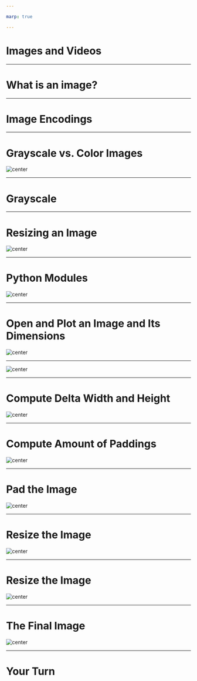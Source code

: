 ```yaml
---

marp: true

---
```


<style>
img[alt~="center"] {
  display: block;
  margin: 0 auto;
}
</style>

# Images and Videos

<!--
In this unit we will move away from machine learning for a bit and instead talk about images
and videos.

Why images and videos?

Image and video processing is actually very common in machine learning applications. Can you think
of any examples of images or video processing in machine learning?

Some ideas include:

* Facial recognition
* Classification
* Converting video to a textual description (story)
* Analyzing video for suspicious movements
* Disease detection in medical images
* Crop yield estimates based on ariel photos of fields

The list goes on and on. There are many applications of image and video processing in machine learnings.

-->

---

# What is an image?

<!--
Let's think for a second. What is an image actually?

You likely know that an image is a grid of pixels. And each pixel represents a single color point
in the image.
-->

---

# Image Encodings

<!--
Not all pixels are encoded in the same way though. There are actually quite a few different
encodings for images.
-->

---

# Grayscale vs. Color Images

![center](res/color-vs-gray.png)

<!--
One of the first distinctions to be made is if the image is made up pictures on a "gray scale" or if
the image is made from a larger spectrum of colors. In this example you can see that the image on
the right has many colors, including some reds while the image on the right is limited to black,
white, and the grays in between.

What does this mean for the encoding?

Image Details:
* [cars-vs-gray.png](https://pixabay.com/photos/running-shoe-shoe-brooks-371624/): Pixabay License
-->

---

# Grayscale

<!--
We'll start with the simplest format, grayscale. Grayscale images have a single numeric value
representing each pixel in the image.
-->

---

# Resizing an Image

![center](res/imagemaninpy1.png)

<!--
It is common to have input data that consists of images. Just like with tabular data, we still need to perform data cleaning and exploration, and this often involves manipulating the images to ensure they are in a good form for your ML model. For example, we may want to resize the images to a uniform dimension or colorspace.

Our goal in this lecture is to learn how to take a rectangular image that is 960 by 640 pixels and produce a thumbnail that is 200 by 200 pixels. 

Image Details:
* [imagemaninpy1.png](https://pixabay.com/photos/running-shoe-shoe-brooks-371624/): Pixabay License

-->

---

# Python Modules

![center](res/imagemaninpy2.png)

<!--

We’ll use the matplotlib Python library you have already used for creating charts. But in this exercise, we’ll use it to plot an image instead of a chart.

PIL (Python Imaging Library) is a free library for the Python programming language. It adds support for opening, manipulating, and saving many different image file formats. A newer fork of PIL is called Pillow, so don't be confused if you see it called either name.

Image Details:
* [imagemaninpy2.png](http://www.google.com): Copyright Google  
-->

---

# Open and Plot an Image and Its Dimensions

![center](res/imagemaninpy3.png)
<!--

In the first block of code, we open the image using PIL. In this case the image is in the same directory as our Python project, and the name is running-shoe-371624_960_720.jpg. We then plot the image using Matplotlib. 

In the second block of code, we inspect the dimensions of the image. 

Image Details:
* [imagemaninpy3.png](http://www.google.com): Copyright Google  
-->

---

![center](res/imagemaninpy4.png)

<!--
Remember the goal is to end up with a thumbnail image that is square and with dimensions of 200 by 200 pixels.

Questions for students:
* How do we get there?
* If the image is resized from rectangular (960x640) to square (200x200), what happens to the image?

There are a variety of ways to avoid skewing the image when changing the dimensions. One common technique is called padding. Here we will pad the original image in the vertical direction so that it's square in shape. We will then size it down to 200 by 200 pixels. 

Let’s see how to do that in code.

Image Details:
* [imagemaninpy4.png](http://www.google.com): Copyright Google  
-->

---

# Compute Delta Width and Height
![center](res/imagemaninpy5.png)

<!--
How do we figure out how much to pad the image to make it a square?

First, determine the largest dimension (width or height) of the original image.

Then figure out how much padding is needed in the height and width of the image. In this case we need to pad the image’s height to match the image’s width, since the width is larger than the height.

Image Details:
* [imagemaninpy5.png](http://www.google.com): Copyright Google  
-->

---

# Compute Amount of Paddings

![center](res/imagemaninpy6.png)

<!--
But wait! In order to keep the shoes centered on the image, we need to pad the height both at the top as well as at the bottom, thus HALF the required padding will be added to the bottom and the other half to the top of the image.

Image Details:
* [imagemaninpy6.png](http://www.google.com): Copyright Google  
-->

---

# Pad the Image

![center](res/imagemaninpy7.png)

<!--
Now we are ready to do the padding. We use the PIL module again to do the padding by passing in the original image, padding figures in pixels (left, top, right, bottom), and the background color of the padding pixels.

Image Details:
* [imagemaninpy7.png](http://www.google.com): Copyright Google  
-->

---

# Resize the Image

![center](res/imagemaninpy8.png)

<!--
Now we need just to reduce the dimension into a thumbnail size of 200x200 pixels.

Image Details:
* [imagemaninpy8.png](http://www.google.com): Copyright Google  
-->

---

# Resize the Image

![center](res/imagemaninpy9.png)

<!--
Again, we use the PIL module to do so by passing in the desired_size.

Image Details:
* [imagemaninpy9.png](http://www.google.com): Copyright Google  
-->

---

# The Final Image

![center](res/imagemaninpy10.png)

<!--
Here’s the final image.

Image Details:
* [imagemaninpy10.png](http://www.google.com): Copyright Google  
-->

---

# Your Turn

<!--
Let's practice in the lab. 
-->
